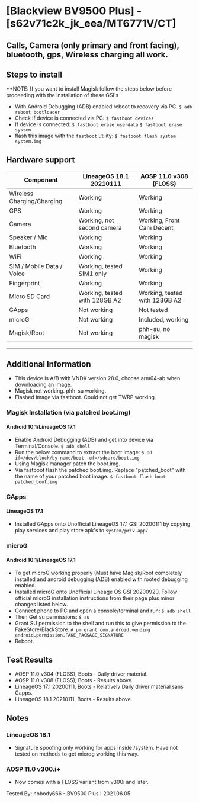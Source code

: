 # [Blackview BV9500 Plus] - [s62v71c2k_jk_eea/MT6771V/CT]
## Calls, Camera (only primary and front facing), bluetooth, gps, Wireless charging all work.

## Steps to install
**NOTE: If you want to install Magisk follow the steps below before proceeding with the installation of these GSI's
* With Android Debugging (ADB) enabled reboot to recovery via PC.
     `$ adb reboot bootloader`
* Check if device is connected via PC:
    `$ fastboot devices`
* If device is connected:
    `$ fastboot erase userdata`
    `$ fastboot erase system`
* flash this image with the `fastboot` utility:
    `$ fastboot flash system system.img`

## Hardware support

| Component                 | LineageOS 18.1 20210111      | AOSP 11.0 v308 (FLOSS)       |
|---------------------------|------------------------------|------------------------------|
| Wireless Charging/Charging| Working                      | Working                      |
| GPS                       | Working                      | Working                      |
| Camera                    | Working, not second camera   | Working, Front Cam Decent    |
| Speaker / Mic             | Working                      | Working                      |
| Bluetooth                 | Working                      | Working                      |
| WiFi                      | Working                      | Working                      |
| SIM / Mobile Data / Voice | Working, tested SIM1 only    | Working                      |
| Fingerprint               | Working                      | Working                      |
| Micro SD Card             | Working, tested with 128GB A2| Working, tested with 128GB A2|
| GApps                     | Not working                  | Not tested                   |
| microG                    | Not working                  | Included, working            |
| Magisk/Root               | Not working                  | phh-su, no magisk            |
---

## Additional Information
  * This device is A/B with VNDK version 28.0, choose arm64-ab when downloading an image.
  * Magisk not working. phh-su working.
  * Flashed image via fastboot. Could not get TWRP working
### Magisk Installation (via patched boot.img)
#### Android 10.1/LineageOS 17.1
  * Enable Android Debugging (ADB) and get into device via Terminal/Console.
     `$ adb shell`
  * Run the below command to extract the boot image:
     `$ dd if=/dev/block/by-name/boot  of=/sdcard/boot.img`
  * Using Magisk manager patch the boot.img.
  * Via fastboot flash the patched boot.img. Replace "patched_boot" with the name of your patched boot image.
     `$ fastboot flash boot patched_boot.img`
### GApps
#### LineageOS 17.1
  * Installed GApps onto Unofficial LineageOS 17.1 GSI 20200111 by copying play services and play store apk's to `system/priv-app/`
### microG 
#### Android 10.1/LineageOS 17.1
  * To get microG working properly (Must have Magisk/Root completely installed and android debugging (ADB) enabled with rooted debugging enabled.
  * Installed microG onto Unofficial Lineage OS GSI 20200920. Follow official microG installation instructions from their page plus minor changes listed below.
  * Connect phone to PC and open a console/terminal and run:
     `$ adb shell`
  * Then Get su permissions:
     `$ su`
  * Grant SU permission to the shell and run this to give permission to the FakeStore/BlackStore:
     `# pm grant com.android.vending android.permission.FAKE_PACKAGE_SIGNATURE`
  * Reboot.
## Test Results
  *  AOSP 11.0 v304 (FLOSS), Boots - Daily driver material.
  *  AOSP 11.0 v308 (FLOSS), Boots - Results above.
  *  LineageOS 17.1 20200111, Boots - Relatively Daily driver material sans Gapps.
  *  LineageOS 18.1 20210111, Boots - Results above.

## Notes
### LineageOS 18.1
  *  Signature spoofing only working for apps inside /system. Have not tested on methods to get microg working this way.
### AOSP 11.0 v300.i+
  *  Now comes with a FLOSS variant from v300i and later.

Tested By: nobody666 - BV9500 Plus | 2021.06.05